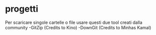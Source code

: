 # progetti
Per scaricare singole cartelle o file usare questi due tool creati dalla community
-GitZip (Credits to Kino)
-DownGit (Credits to Minhas Kamal)
